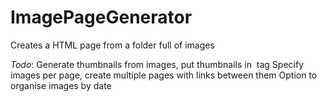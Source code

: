 # ImagePageGenerator
Creates a HTML page from a folder full of images

*Todo*:
Generate thumbnails from images, put thumbnails in <img> tag
Specify images per page, create multiple pages with links between them
Option to organise images by date

